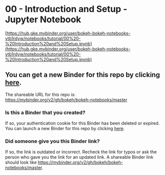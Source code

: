 # 00 - Introduction and Setup - Jupyter Notebook

[https://hub.gke.mybinder.org/user/bokeh-bokeh-notebooks-vtb1rdyw/notebooks/tutorial/00%20-%20Introduction%20and%20Setup.ipynb](https://hub.gke.mybinder.org/user/bokeh-bokeh-notebooks-vtb1rdyw/notebooks/tutorial/00%20-%20Introduction%20and%20Setup.ipynb)

## You can get a new Binder for this repo by clicking [here](https://mybinder.org/v2/gh/bokeh/bokeh-notebooks/master).

The shareable URL for this repo is: https://mybinder.org/v2/gh/bokeh/bokeh-notebooks/master

### Is this a Binder that you created?

If so, your authentication cookie for this Binder has been deleted or expired. You can launch a new Binder for this repo by clicking [here](https://mybinder.org/v2/gh/bokeh/bokeh-notebooks/master).

### Did someone give you this Binder link?

If so, the link is outdated or incorrect. Recheck the link for typos or ask the person who gave you the link for an updated link. A shareable Binder link should look like https://mybinder.org/v2/gh/bokeh/bokeh-notebooks/master.